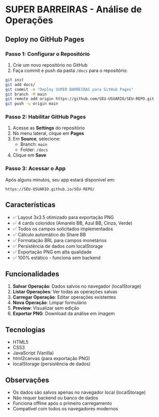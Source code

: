 # SUPER BARREIRAS - Análise de Operações

## Deploy no GitHub Pages

### Passo 1: Configurar o Repositório

1. Crie um novo repositório no GitHub
2. Faça commit e push da pasta `/docs` para o repositório:

```bash
git init
git add docs/
git commit -m "Deploy SUPER BARREIRAS para GitHub Pages"
git branch -M main
git remote add origin https://github.com/SEU-USUARIO/SEU-REPO.git
git push -u origin main
```

### Passo 2: Habilitar GitHub Pages

1. Acesse as **Settings** do repositório
2. No menu lateral, clique em **Pages**
3. Em **Source**, selecione:
   - Branch: `main`
   - Folder: `/docs`
4. Clique em **Save**

### Passo 3: Acessar o App

Após alguns minutos, seu app estará disponível em:
```
https://SEU-USUARIO.github.io/SEU-REPO/
```

## Características

- ✅ Layout 3x3.5 otimizado para exportação PNG
- ✅ 4 cards coloridos (Amarelo BB, Azul BB, Cinza, Verde)
- ✅ Todos os campos solicitados implementados
- ✅ Cálculo automático do Share BB
- ✅ Formatação BRL para campos monetários
- ✅ Persistência de dados com localStorage
- ✅ Exportação PNG em alta qualidade
- ✅ 100% estático - funciona sem backend

## Funcionalidades

1. **Salvar Operação**: Dados salvos no navegador (localStorage)
2. **Listar Operações**: Ver todas as operações salvas
3. **Carregar Operação**: Editar operações existentes
4. **Nova Operação**: Limpar formulário
5. **Preview**: Visualizar sem edição
6. **Exportar PNG**: Download da análise em imagem

## Tecnologias

- HTML5
- CSS3
- JavaScript (Vanilla)
- html2canvas (para exportação PNG)
- localStorage (persistência de dados)

## Observações

- Os dados são salvos apenas no navegador local (localStorage)
- Não requer backend ou banco de dados
- Funciona offline após o primeiro carregamento
- Compatível com todos os navegadores modernos